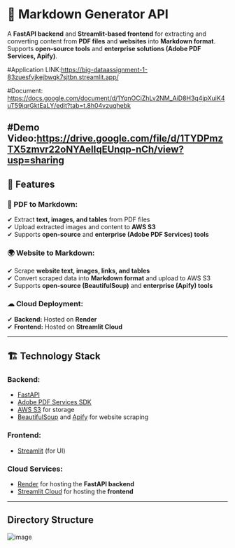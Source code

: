 # 📝 Markdown Generator API

A **FastAPI backend** and **Streamlit-based frontend** for extracting and converting content from **PDF files** and **websites** into **Markdown format**.  
Supports **open-source tools** and **enterprise solutions (Adobe PDF Services, Apify)**.

#Application LINK:https://big-dataassignment-1-83zuesfvjkejbwqk7sjtbn.streamlit.app/

#Document: https://docs.google.com/document/d/1YqnOCiZhLv2NM_AiD8H3q4jpXuiK4uT59iqrGktEaLY/edit?tab=t.8h04vzuqhebk

#Demo Video:https://drive.google.com/file/d/1TYDPmzTX5zmvr22oNYAelIqEUnqp-nCh/view?usp=sharing
---

## 🚀 Features

### 📄 PDF to Markdown:
✔ Extract **text, images, and tables** from PDF files  
✔ Upload extracted images and content to **AWS S3**  
✔ Supports **open-source** and **enterprise (Adobe PDF Services) tools**  

### 🌍 Website to Markdown:
✔ Scrape **website text, images, links, and tables**  
✔ Convert scraped data into **Markdown format** and upload to AWS S3  
✔ Supports **open-source (BeautifulSoup)** and **enterprise (Apify) tools**  

### ☁ Cloud Deployment:
✔ **Backend:** Hosted on **Render**  
✔ **Frontend:** Hosted on **Streamlit Cloud**  

---

## 🏗 Technology Stack

### **Backend:**
- [FastAPI](https://fastapi.tiangolo.com/)
- [Adobe PDF Services SDK](https://developer.adobe.com/document-services/apis/pdf-services/)
- [AWS S3](https://aws.amazon.com/s3/) for storage
- [BeautifulSoup](https://www.crummy.com/software/BeautifulSoup/) and [Apify](https://apify.com/) for website scraping

### **Frontend:**
- [Streamlit](https://streamlit.io/) (for UI)

### **Cloud Services:**
- [Render](https://render.com/) for hosting the **FastAPI backend**
- [Streamlit Cloud](https://streamlit.io/cloud) for hosting the **frontend**

---
## **Directory Structure**
![image](https://github.com/user-attachments/assets/9f2ed582-a88a-44b0-99b8-2ea29d59bdc8)



